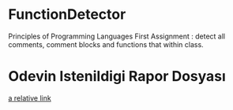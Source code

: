# FunctionDetector
Principles of Programming Languages First Assignment : detect all comments, comment blocks and functions that within class.

# Odevin Istenildigi Rapor Dosyası
[a relative link](rapor.pdf)
